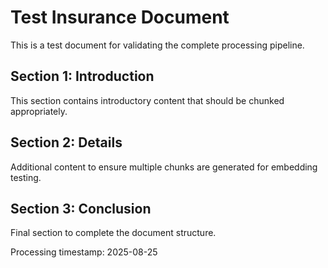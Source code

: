 # Test Insurance Document

This is a test document for validating the complete processing pipeline.

## Section 1: Introduction
This section contains introductory content that should be chunked appropriately.

## Section 2: Details  
Additional content to ensure multiple chunks are generated for embedding testing.

## Section 3: Conclusion
Final section to complete the document structure.

Processing timestamp: 2025-08-25
